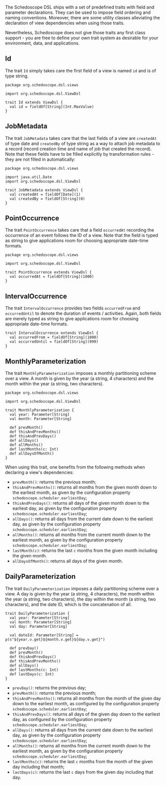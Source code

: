 The Schedoscope DSL ships with a set of predefined traits with field and parameter declarations. They can be used to impose field ordering and naming conventions. Moreover, there are some utility classes alleviating the declaration of view dependencies when using those traits. 

Nevertheless, Schedoscope does not give those traits any first class support - you are free to define your own trait system as desirable for your environment, data, and applications.

## Id

The trait `Id` simply takes care the first field of a view is named `id` and is of type string.

    package org.schedoscope.dsl.views

    import org.schedoscope.dsl.ViewDsl

    trait Id extends ViewDsl {
      val id = fieldOf[String](Int.MaxValue)
    }

## JobMetadata

The trait `JobMetadata` takes care that the last fields of a view are `createdAt` of type date and `createdBy` of type string as a way to attach job metadata to a record (record creation time and name of job that created the record). Note that these fields have to be filled explicitly by transformation rules - they are not filled in automatically:

    package org.schedoscope.dsl.views

    import java.util.Date
    import org.schedoscope.dsl.ViewDsl

    trait JobMetadata extends ViewDsl {
      val createdAt = fieldOf[Date](1)
      val createdBy = fieldOf[String](0)
    }

## PointOccurrence

The trait `PointOccurrence` takes care that a field `occurredAt` recording the occurrence of an event follows the ID of a view. Note that the field is typed as string to give applications room for choosing appropriate date-time formats.

    package org.schedoscope.dsl.views

    import org.schedoscope.dsl.ViewDsl

    trait PointOccurrence extends ViewDsl {
      val occurredAt = fieldOf[String](1000)
    }

## IntervalOccurrence

The trait `IntervalOccurrence` provides two fields `occurredFrom` and `occurredUntil` to denote the duration of events / activities. Again, both fields are merely typed as string to give applications room for choosing appropriate date-time formats.

    trait IntervalOccurrence extends ViewDsl {
      val occurredFrom = fieldOf[String](1000)
      val occurredUntil = fieldOf[String](999)
    }


## MonthlyParameterization

The trait `MonthlyParameterization` imposes a monthly partitioning scheme over a view. A month is given by the year (a string, 4 characters) and the month within the year (a string, two characters).

    package org.schedoscope.dsl.views

    import org.schedoscope.dsl.ViewDsl

    trait MonthlyParameterization {
      val year: Parameter[String]
      val month: Parameter[String]

      def prevMonth()
      def thisAndPrevMonths()
      def thisAndPrevDays()
      def allDays()
      def allMonths()
      def lastMonths(c: Int)
      def allDaysOfMonth()
    }

When using this trait, one benefits from the following methods when declaring a view's dependencies:

* `prevMonth()`: returns the previous month;
* `thisAndPrevMonths()`: returns all months from the given month down to the earliest month, as given by the configuration property `schedoscope.scheduler.earliestDay`;
* `thisAndPrevDays()`: returns all days of the given month down to the earliest day, as given by the configuration property `schedoscope.scheduler.earliestDay`;
* `allDays()`: returns all days from the current date down to the earliest day, as given by the configuration property `schedoscope.scheduler.earliestDay`;
* `allMonths()`: returns all months from the current month down to the earliest month, as given by the configuration property `schedoscope.scheduler.earliestDay`;
* `lastMonth(c)`: returns the last `c` months from the given month including the given month.
* `allDaysOfMonth()`: returns all days of the given month.

## DailyParameterization

The trait `DailyParameterization` imposes a daily partitioning scheme over a view. A day is given by the year (a string, 4 characters), the month within the year (a string, two characters), the day within the month (a string, two characters), and the date ID, which is the concatenation of all.

    trait DailyParameterization {
      val year: Parameter[String]
      val month: Parameter[String]
      val day: Parameter[String]

      val dateId: Parameter[String] = p(s"${year.v.get}${month.v.get}${day.v.get}")

      def prevDay()
      def prevMonth()
      def thisAndPrevDays()
      def thisAndPrevMonths()
      def allDays()
      def lastMonths(c: Int)
      def lastDays(c: Int)
    }

* `prevDay()`: returns the previous day;
* `prevMonth()`: returns the previous month;
* `thisAndPrevMonths()`: returns all months from the month of the given day down to the earliest month, as configured by the configuration property `schedoscope.scheduler.earliestDay`;
* `thisAndPrevDays()`: returns all days of the given day down to the earliest day, as configured by the configuration property `schedoscope.scheduler.earliestDay`;
* `allDays()`: returns all days from the current date down to the earliest day, as given by the configuration property `schedoscope.scheduler.earliestDay`;
* `allMonths()`: returns all months from the current month down to the earliest month, as given by the configuration property `schedoscope.scheduler.earliestDay`;
* `lastMonths(c)`: returns the last `c` months from the month of the given day including that month;
* `lastDays(c)`: returns the last `c` days from the given day including that day.